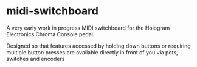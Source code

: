 # midi-switchboard

A very early work in progress MIDI switchboard for the Hologram Electronics Chroma Console pedal. 

Designed so that features accessed by holding down buttons or requiring multiple button presses are available directly in front of you via pots, switches and encoders
